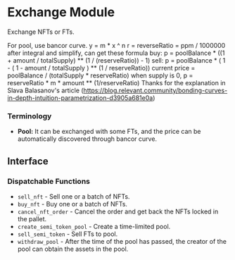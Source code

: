 # Exchange Module

Exchange NFTs or FTs.

For pool, use bancor curve.
y = m * x ^ n
r = reverseRatio  = ppm / 1000000
after integral and simplify,
can get these formula
buy: p =  poolBalance * ((1 + amount / totalSupply) ** (1 / (reserveRatio)) - 1)
sell: p = poolBalance * ( 1 - ( 1 - amount / totalSupply ) ** (1 / reserveRatio))
current price = poolBalance / (totalSupply * reserveRatio)
when supply is 0, p = reserveRatio * m * amount ** (1/reserveRatio)
Thanks for the explanation in Slava Balasanov's article (https://blog.relevant.community/bonding-curves-in-depth-intuition-parametrization-d3905a681e0a)

### Terminology

* **Pool:** It can be exchanged with some FTs, and the price can be automatically discovered through bancor curve.

## Interface

### Dispatchable Functions

* `sell_nft` - Sell one or a batch of NFTs.
* `buy_nft` - Buy one or a batch of NFTs.
* `cancel_nft_order` - Cancel the order and get back the NFTs locked in the pallet.
* `create_semi_token_pool` - Create a time-limited pool.
* `sell_semi_token` - Sell FTs to pool.
* `withdraw_pool` - After the time of the pool has passed, the creator of the pool can obtain the assets in the pool.

[`Call`]: ./enum.Call.html
[`Config`]: ./trait.Config.html
